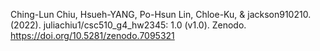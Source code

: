 Ching-Lun Chiu, Hsueh-YANG, Po-Hsun Lin, Chloe-Ku, & jackson910210. (2022). juliachiu1/csc510_g4_hw2345: 1.0 (v1.0). Zenodo. https://doi.org/10.5281/zenodo.7095321

